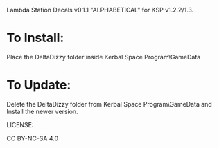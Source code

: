 Lambda Station Decals v0.1.1 "ALPHABETICAL" for KSP v1.2.2/1.3.

# To Install:

Place the DeltaDizzy folder inside Kerbal Space Program\GameData

# To Update:

Delete the DeltaDizzy folder from Kerbal Space Program\GameData and Install the newer version.

LICENSE:

CC BY-NC-SA 4.0

